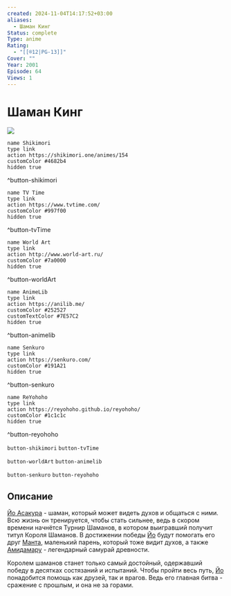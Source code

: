 ```yaml
---
created: 2024-11-04T14:17:52+03:00
aliases:
  - Шаман Кинг
Status: complete
Type: anime
Rating:
  - "[[®️12|PG-13]]"
Cover: ""
Year: 2001
Episode: 64
Views: 1
---
```


# Шаман Кинг

![](https://nyaa.shikimori.one/uploads/poster/animes/154/aba4121b99aa1d558bc807daceac27d2.jpeg)

```button
name Shikimori
type link
action https://shikimori.one/animes/154
customColor #4682b4
hidden true
```
^button-shikimori

```button
name TV Time
type link
action https://www.tvtime.com/
customColor #997f00
hidden true
```
^button-tvTime

```button
name World Art
type link
action http://www.world-art.ru/
customColor #7a0000
hidden true
```
^button-worldArt

```button
name AnimeLib
type link
action https://anilib.me/
customColor #252527
customTextColor #7E57C2
hidden true
```
^button-animelib

```button
name Senkuro
type link
action https://senkuro.com/
customColor #191A21
hidden true
```
^button-senkuro

```button
name ReYohoho
type link
action https://reyohoho.github.io/reyohoho/
customColor #1c1c1c
hidden true
```
^button-reyohoho

`button-shikimori` `button-tvTime`

`button-worldArt` `button-animelib`

`button-senkuro` `button-reyohoho`

## Описание

[Йо Асакура](https://shikimori.one/characters/167-you-asakura) - шаман, который может видеть духов и общаться с ними. Всю жизнь он тренируется, чтобы стать сильнее, ведь в скором времени начнётся Турнир Шаманов, в котором выигравший получит титул Короля Шаманов. В достижении победы [Йо](https://shikimori.one/characters/167-you-asakura) будут помогать его друг [Манта](https://shikimori.one/characters/174-manta-oyamada), маленький парень, который тоже видит духов, а также [Амидамару](https://shikimori.one/characters/169-amidamaru) - легендарный самурай древности.

Королем шаманов станет только самый достойный, одержавший победу в десятках состязаний и испытаний. Чтобы пройти весь путь, [Йо](https://shikimori.one/characters/167-you-asakura) понадобится помощь как друзей, так и врагов. Ведь его главная битва - сражение с прошлым, и она не за горами.
